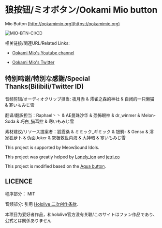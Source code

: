 # 狼按钮/ミオボタン/Ookami Mio button

Mio Button [http://ookamimio.org](https://ookamimio.org)

![MIO-BTN-CI/CD](https://github.com/MioButton/MioButton/workflows/MIO-BTN-CI/CD/badge.svg)

相关链接/関連URL/Related Links:

* [Ookami Mio's Youtube channel](https://www.youtube.com/channel/UCp-5t9SrOQwXMU7iIjQfARg)

* [Ookami Mio's Twitter](https://twitter.com/ookamimio)

## 特别鸣谢/特別な感謝/Special Thanks(Bilibili/Twitter ID)

音频剪辑/オーディオクリップ担当: 夜月赤 & 澪雀之森的神社 & 自闭的一只懒猫 & 寒いもみじ雪

翻译/翻訳担当：Raphael丶丶 & AE曼珠沙华 & 恐怖眼神 & dr_winmer & Melon-Soda & 巧白_猫耳控 & 寒いもみじ雪

素材建议/リソース提案者：狐霞桑 & ミミック_ギミック & 银鸦- & Genso & 澪家狐萝卜 & 伪面Joker & 究极救世内海 & 大神暗 & 寒いもみじ雪

This project is supported by MeowSound Idols.

This project was greatly helped by [Lonely_ion](https://github.com/lonelyion) and [jetri.co](https://twitter.com/dragonjetmkii?s=09)

This project is modified based on the [Aqua button](https://github.com/zyzsdy/aqua-button).

## LICENCE

程序部分： MIT

音频部分: 引用 [Hololive 二次创作条款](https://www.hololive.tv/terms).

本项目为爱好者作品，和hololive官方没有关联/このサイトはファン作品であり、公式とは関係ありません

